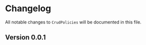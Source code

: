 # Changelog

All notable changes to `CrudPolicies` will be documented in this file.

## Version 0.0.1

